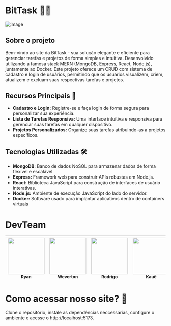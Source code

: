 # BitTask 📝✨
![image](https://github.com/ryanNS3/BitTask/assets/131711415/cbc40ed6-87b0-4db0-9b5f-e6254a9ac22f)





## Sobre o projeto
<p>Bem-vindo ao site da BitTask  - sua solução elegante e eficiente para gerenciar tarefas e projetos de forma simples e intuitiva. Desenvolvido utilizando a famosa stack MERN (MongoDB, Express, React, Node.js), juntamente ao Docker. Este projeto oferece um CRUD com sistema de cadastro e login de usuários, permitindo que os usuários visualizem, criem, atualizem e excluam suas respectivas tarefas e projetos.</p>
 


## Recursos Principais 🚀
<ul>
  <li><b>Cadastro e Login:</b> Registre-se e faça login de forma segura para personalizar sua experiência.</li>
  <li><b>Lista de Tarefas Responsiva:</b> Uma interface intuitiva e responsiva para gerenciar suas tarefas em qualquer dispositivo.</li>
  <li><b>Projetos Personalizados:</b> Organize suas tarefas atribuindo-as a projetos específicos.</li>
</ul>



## Tecnologias Utilizadas 🛠️
<ul>
  <li><b>MongoDB</b>: Banco de dados NoSQL para armazenar dados de forma flexível e escalável.</li>
  <li><b>Express:</b> Framework web para construir APIs robustas em Node.js.</li>
  <li><b>React:</b> Biblioteca JavaScript para construção de interfaces de usuário interativas.</li>
  <li><b>Node.js:</b> Ambiente de execução JavaScript do lado do servidor.</li>
  <li><b>Docker:</b> Software usado para implantar aplicativos dentro de containers virtuais</li>
</ul>


# DevTeam
| [<img loading="lazy" src="https://avatars.githubusercontent.com/u/131712164?v=4" width=115><br><sub>Ryan</sub>](https://github.com/ryanNS3) |  [<img loading="lazy" src="https://avatars.githubusercontent.com/u/131711547?v=4" width=115><br><sub>Weverton</sub>](https://github.com/WevertonSPWOS) |  [<img loading="lazy" src="https://avatars.githubusercontent.com/u/131712437?v=4" width=115><br><sub>Rodrigo</sub>](https://github.com/Rodriguou) | [<img loading="lazy" src="https://avatars.githubusercontent.com/u/131711415?s=400&u=788cb9091dd633c9e37f634268fe05c2a143e905&v=4" width=115><br><sub>Kauê</sub>](https://github.com/kauetrigolo) |
| :---: | :---: | :---: |  :---: |



# Como acessar nosso site? 🤔
Clone o repositório, instale as dependências neccessárias, configure o ambiente e acesse o http://localhost:5173.


